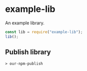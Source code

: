 # example-lib

An example library.

```js
const lib = require("example-lib");
lib();
```

## Publish library

    > our-npm-publish
